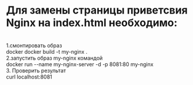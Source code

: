 <h1>Для замены страницы приветсвия Nginx на index.html необходимо:</h1><br> 
1.смонтировать образ <br> 
 docker docker build -t my-nginx .<br> 
2.запустить образ my-nginx командой<br> 
 docker run --name my-nginx-server -d -p 8081:80 my-nginx<br> 
3. Проверить результат<br> 
curl localhost:8081 <br> 
